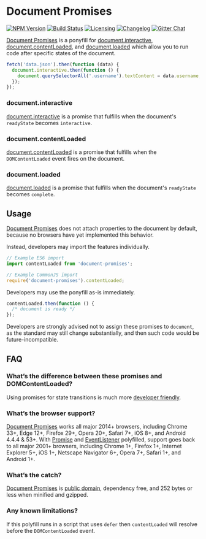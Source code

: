 # Document Promises

[![NPM Version][npm-img]][npm-url]
[![Build Status][cli-img]][cli-url]
[![Licensing][lic-image]][lic-url]
[![Changelog][log-image]][log-url]
[![Gitter Chat][git-image]][git-url]

[Document Promises] is a ponyfill for [document.interactive], [document.contentLoaded], and [document.loaded] which allow you to run code after specific states of the document.

```js
fetch('data.json').then(function (data) {
  document.interactive.then(function () {
    document.querySelectorAll('.username').textContent = data.username;
  });
});
```

### document.interactive

[document.interactive] is a promise that fulfills when the document's `readyState` becomes `interactive`.

### document.contentLoaded

[document.contentLoaded] is a promise that fulfills when the `DOMContentLoaded` event fires on the document.

### document.loaded

[document.loaded] is a promise that fulfills when the document's `readyState` becomes `complete`.

## Usage

[Document Promises] does not attach properties to the document by default, because no browsers have yet implemented this behavior.

Instead, developers may import the features individually.

```js
// Example ES6 import
import contentLoaded from 'document-promises';

// Example CommonJS import
require('document-promises').contentLoaded;
```

Developers may use the ponyfill as-is immediately.

```js
contentLoaded.then(function () {
  /* document is ready */
});
```

Developers are strongly advised not to assign these promises to `document`, as the standard may still change substantially, and then such code would be future-incompatible.

## FAQ

### What’s the difference between these promises and DOMContentLoaded?

Using promises for state transitions is much more [developer friendly].

### What’s the browser support?

[Document Promises] works all major 2014+ browsers, including Chrome 33+, Edge 12+, Firefox 29+, Opera 20+, Safari 7+, iOS 8+, and Android 4.4.4 & 53+. With [Promise] and [EventListener] polyfilled, support goes back to all major 2001+ browsers, including Chrome 1+, Firefox 1+, Internet Explorer 5+, iOS 1+, Netscape Navigator 6+, Opera 7+, Safari 1+, and Android 1+.

### What’s the catch?

[Document Promises] is [public domain], dependency free, and 252 bytes or less when minified and gzipped.

### Any known limitations?

If this polyfill runs in a script that uses `defer` then `contentLoaded` will resolve before the `DOMContentLoaded` event.

[Document Promises]: https://github.com/jonathantneal/document-promises

[document.interactive]: https://html.spec.whatwg.org/multipage/dom.html#dom-document-interactive
[document.contentLoaded]: https://html.spec.whatwg.org/multipage/dom.html#dom-document-contentLoaded
[document.loaded]: https://html.spec.whatwg.org/multipage/dom.html#dom-document-loaded

[developer friendly]: https://github.com/whatwg/html/issues/127#issuecomment-139176295

[Promise]: https://github.com/ysmood/yaku
[EventListener]: https://github.com/jonathantneal/EventListener
[public domain]: LICENSE.md

[npm-url]: https://www.npmjs.com/package/document-promises
[npm-img]: https://img.shields.io/npm/v/document-promises.svg?style=flat-square
[cli-url]: https://travis-ci.org/jonathantneal/document-promises
[cli-img]: https://img.shields.io/travis/jonathantneal/document-promises.svg?style=flat-square
[lic-url]: LICENSE.md
[lic-image]: https://img.shields.io/npm/l/document-promises.svg?style=flat-square
[log-url]: CHANGELOG.md
[log-image]: https://img.shields.io/badge/changelog-md-blue.svg?style=flat-square
[git-url]: https://gitter.im/jonathantneal/document-promises
[git-image]: https://img.shields.io/badge/chat-gitter-blue.svg?style=flat-square
